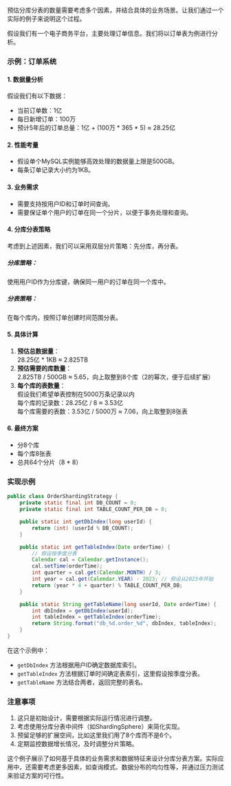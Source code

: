 预估分库分表的数量需要考虑多个因素，并结合具体的业务场景。让我们通过一个实际的例子来说明这个过程。

假设我们有一个电子商务平台，主要处理订单信息。我们将以订单表为例进行分析。

### 示例：订单系统
#### 1. 数据量分析
假设我们有以下数据：

+ 当前订单数：1亿
+ 每日新增订单：100万
+ 预计5年后的订单总量：1亿 + (100万 * 365 * 5) ≈ 28.25亿

#### 2. 性能考量
+ 假设单个MySQL实例能够高效处理的数据量上限是500GB。
+ 每条订单记录大小约为1KB。

#### 3. 业务需求
+ 需要支持按用户ID和订单时间查询。
+ 需要保证单个用户的订单在同一个分片，以便于事务处理和查询。

#### 4. 分库分表策略
考虑到上述因素，我们可以采用双层分片策略：先分库，再分表。

##### 分库策略：
使用用户ID作为分库键，确保同一用户的订单在同一个库中。

##### 分表策略：
在每个库内，按照订单创建时间范围分表。

#### 5. 具体计算
1. **预估总数据量**：  
28.25亿 * 1KB ≈ 2.825TB
2. **预估需要的库数量**：  
2.825TB / 500GB ≈ 5.65，向上取整到8个库（2的幂次，便于后续扩展）
3. **每个库的表数量**：  
假设我们希望单表控制在5000万条记录以内  
每个库的记录数：28.25亿 / 8 ≈ 3.53亿  
每个库需要的表数：3.53亿 / 5000万 ≈ 7.06，向上取整到8张表

#### 6. 最终方案
+ 分8个库
+ 每个库8张表
+ 总共64个分片（8 * 8）

### 实现示例
```java
public class OrderShardingStrategy {  
    private static final int DB_COUNT = 8;  
    private static final int TABLE_COUNT_PER_DB = 8;  

    public static int getDbIndex(long userId) {  
        return (int) (userId % DB_COUNT);  
    }  

    public static int getTableIndex(Date orderTime) {  
        // 假设按季度分表  
        Calendar cal = Calendar.getInstance();  
        cal.setTime(orderTime);  
        int quarter = cal.get(Calendar.MONTH) / 3;  
        int year = cal.get(Calendar.YEAR) - 2023; // 假设从2023年开始  
        return (year * 4 + quarter) % TABLE_COUNT_PER_DB;  
    }  

    public static String getTableName(long userId, Date orderTime) {  
        int dbIndex = getDbIndex(userId);  
        int tableIndex = getTableIndex(orderTime);  
        return String.format("db_%d.order_%d", dbIndex, tableIndex);  
    }  
}
```

在这个示例中：

+ `getDbIndex` 方法根据用户ID确定数据库索引。
+ `getTableIndex` 方法根据订单时间确定表索引，这里假设按季度分表。
+ `getTableName` 方法结合两者，返回完整的表名。

### 注意事项
1. 这只是初始设计，需要根据实际运行情况进行调整。
2. 考虑使用分库分表中间件（如ShardingSphere）来简化实现。
3. 预留足够的扩展空间，比如这里我们用了8个库而不是6个。
4. 定期监控数据增长情况，及时调整分片策略。

这个例子展示了如何基于具体的业务需求和数据特征来设计分库分表方案。实际应用中，还需要考虑更多因素，如查询模式、数据分布的均匀性等，并通过压力测试来验证方案的可行性。

